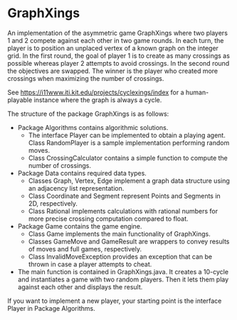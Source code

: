 # GraphXings

An implementation of the asymmetric game GraphXings where two players 1 and 2 compete against each other in two game rounds. In each turn, the player is to position an unplaced vertex of a known graph on the integer grid. In the first round, the goal of player 1 is to create as many crossings as possible whereas player 2 attempts to avoid crossings. In the second round the objectives are swapped. The winner is the player who created more crossings when maximizing the number of crossings.

See https://i11www.iti.kit.edu/projects/cyclexings/index for a human-playable instance where the graph is always a cycle.

The structure of the package GraphXings is as follows:
- Package Algorithms contains algorithmic solutions.
  * The interface Player can be implemented to obtain a playing agent. Class RandomPlayer is a sample implementation performing random moves.
  * Class CrossingCalculator contains a simple function to compute the number of crossings.
- Package Data contains required data types.
  * Classes Graph, Vertex, Edge implement a graph data structure using an adjacency list representation.
  * Class Coordinate and Segment represent Points and Segments in 2D, respectively.
  * Class Rational implements calculations with rational numbers for more precise crossing computation compared to float.
- Package Game contains the game engine.
  * Class Game implements the main functionality of GraphXings.
  * Classes GameMove and GameResult are wrappers to convey results of moves and full games, respectively.
  * Class InvalidMoveException provides an exception that can be thrown in case a player attempts to cheat.
- The main function is contained in GraphXings.java. It creates a 10-cycle and instantiates a game with two random players. Then it lets them play against each other and displays the result.

If you want to implement a new player, your starting point is the interface Player in Package Algorithms.
